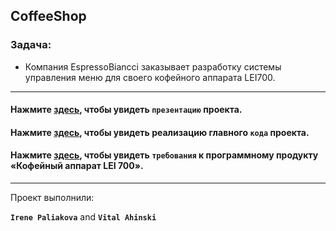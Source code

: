 ## CoffeeShop

### Задача:
- Компания EspressoBiancci заказывает разработку системы управления меню для своего кофейного аппарата LEI700.

<hr>

#### Нажмите [здесь](https://ognius.github.io/CoffeeShop/), чтобы увидеть `презентацию` проекта.
#### Нажмите [здесь](https://github.com/Ognius/CoffeeShop/blob/main/Project__Coffee-maker.cpp), чтобы увидеть реализацию главного `кода` проекта.
#### Нажмите [здесь](https://docs.google.com/document/d/1_7Qrbe53fyvydBhnLw_x57XRBVSm1npf/edit?usp=sharing&ouid=106708920872506017627&rtpof=true&sd=true), чтобы увидеть `требования` к программному продукту «Кофейный аппарат LEI 700».

<hr>

Проект выполнили:

<b>`Irene Paliakova`</b> and <b>`Vital Ahinski`</b>

